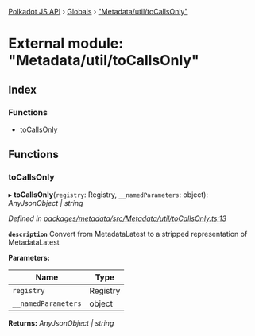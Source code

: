 [Polkadot JS API](../README.md) › [Globals](../globals.md) › ["Metadata/util/toCallsOnly"](_metadata_util_tocallsonly_.md)

# External module: "Metadata/util/toCallsOnly"

## Index

### Functions

* [toCallsOnly](_metadata_util_tocallsonly_.md#tocallsonly)

## Functions

###  toCallsOnly

▸ **toCallsOnly**(`registry`: Registry, `__namedParameters`: object): *AnyJsonObject | string*

*Defined in [packages/metadata/src/Metadata/util/toCallsOnly.ts:13](https://github.com/polkadot-js/api/blob/0d2896630/packages/metadata/src/Metadata/util/toCallsOnly.ts#L13)*

**`description`** Convert from MetadataLatest to a stripped representation of MetadataLatest

**Parameters:**

Name | Type |
------ | ------ |
`registry` | Registry |
`__namedParameters` | object |

**Returns:** *AnyJsonObject | string*
